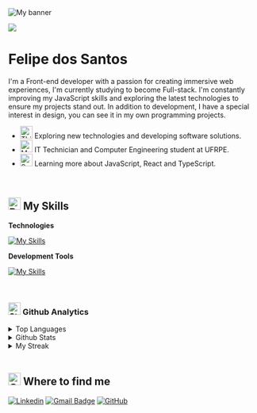 <img src="https://previews.dropbox.com/p/thumb/ACTUvmWzJR6V9dlylFYST4eBBD3_ukRc7AdbRD9r-EZDVRS_u28v1aBLeptbJdiKa3Qievx4rczsC6m_0DrnEuR3FEdUU3W6KW2-RgxxHV8oCkiFViGR7BYPDQih7Kt975_iii-wJFK2vCEcowwLET7tHxtWHyY4xu6tarLl8v3FqXJaYJN6fO0QHkre6MxIhc3py4vSWGJfAx8FaZltRmL-SqukNbnKaH8FjOUforHalqWTVDSAAkHHBkcD0T9Zllv6_CtY4obfbNX1HAa_JmoHCvTgbIx-DvA5oP7M6pJgx-aTF0f1tNMBSQpEPavw3UaSJYYM0OdKeGAVo1cDLuNe/p.png" alt="My banner">

![](https://www.dropbox.com/scl/fi/v8pgewhumn06kn52dv0sz/Blue-and-White-Geometric-Modern-Personal-LinkedIn-Banner.png?rlkey=qssgvgvv9jf0q5984zryf3377&st=cjv8kpvi&dl=0)

# Felipe dos Santos
I'm a Front-end developer with a passion for creating immersive web experiences, I'm currently studying to become Full-stack. I'm constantly improving my JavaScript skills and exploring the latest technologies to ensure my projects stand out. In addition to development, I have a special interest in design, you can see it in my own programming projects.

- <img src="https://raw.githubusercontent.com/Tarikul-Islam-Anik/Animated-Fluent-Emojis/master/Emojis/Smilies/Thinking%20Face.png" alt="Thinking Face" width="25" height="25" /> Exploring new technologies and developing software solutions.
- <img src="https://raw.githubusercontent.com/Tarikul-Islam-Anik/Animated-Fluent-Emojis/master/Emojis/People%20with%20professions/Man%20Student%20Light%20Skin%20Tone.png" alt="Man Student Light Skin Tone" width="25" height="25" /> IT Technician and Computer Engineering student at UFRPE.
- <img src="https://raw.githubusercontent.com/Tarikul-Islam-Anik/Animated-Fluent-Emojis/master/Emojis/Animals/Seedling.png" alt="Seedling" width="25" height="25" /> Learning more about JavaScript, React and TypeScript.

<br/>

## <img src="https://raw.githubusercontent.com/Tarikul-Islam-Anik/Animated-Fluent-Emojis/master/Emojis/Travel%20and%20places/Rocket.png" alt="Rocket" width="25" height="25" /> My Skills

**Technologies**

[![My Skills](https://skillicons.dev/icons?i=js,html,css)](https://skillicons.dev)

**Development Tools**

[![My Skills](https://skillicons.dev/icons?i=vscode,git,github,figma)](https://skillicons.dev)

<br>

### <img src="https://raw.githubusercontent.com/Tarikul-Islam-Anik/Animated-Fluent-Emojis/master/Emojis/Travel%20and%20places/Star.png" alt="Star" width="25" height="25" /> Github Analytics
<details>
  <summary> Top Languages </summary>
  <p>
    <img src="https://github-readme-stats.vercel.app/api/top-langs/?username=felps1z&theme=dark&show_icons=true&hide_border=true&layout=compact" alt="felps1z's Top Languages">
  </p>
</details>
<details>
  <summary> Github Stats </summary>
  <p>
    <img src="https://github-readme-stats.vercel.app/api?username=felps1z&theme=dark&show_icons=true&hide_border=true&count_private=true" alt="felps1z's Stats">
  </p>
</details>
<details>
  <summary> My Streak </summary>
  <p>
    <img src="https://github-readme-streak-stats.herokuapp.com/?user=felps1z&theme=dark&hide_border=true" alt="felps1z's Streak">
  </p>
</details>
<br>

## <img src="https://raw.githubusercontent.com/Tarikul-Islam-Anik/Animated-Fluent-Emojis/master/Emojis/Objects/Closed%20Mailbox%20with%20Raised%20Flag.png" alt="Closed Mailbox with Raised Flag" width="25" height="25" /> Where to find me

[![Linkedin](https://img.shields.io/badge/-felps1z-blue?style=flat-square&logo=Linkedin&logoColor=white&link=https://linkedin.com/in/felps1z/)](https://linkedin.com/in/felps1z/)
[![Gmail Badge](https://img.shields.io/badge/-fesantos.dev@gmail.com-006bed?style=flat-square&logo=Gmail&logoColor=white&link=mailto:fesantos.dev@gmail.com)](mailto:fesantos.dev@gmail.com)
[![GitHub](https://img.shields.io/github/followers/felps1z?label=follow&style=social)](https://github.com/Felps1z)

